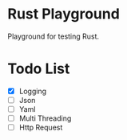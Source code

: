 # Rust Playground

Playground for testing Rust.

# Todo List

* [x] Logging
* [ ] Json
* [ ] Yaml
* [ ] Multi Threading
* [ ] Http Request